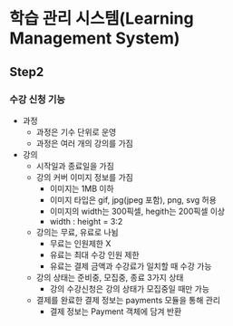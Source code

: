 # 학습 관리 시스템(Learning Management System)
## Step2
### 수강 신청 기능
- 과정
  - 과정은 기수 단위로 운영
  - 과정은 여러 개의 강의를 가짐
- 강의
  - 시작일과 종료일을 가짐
  - 강의 커버 이미지 정보를 가짐
    - 이미지는 1MB 이하
    - 이미지 타입은 gif, jpg(jpeg 포함), png, svg 허용
    - 이미지의 width는 300픽셀, hegith는 200픽셀 이상
    - width : height = 3:2
  - 강의는 무료, 유료로 나뉨
    - 무료는 인원제한 X
    - 유료는 최대 수강 인원 제한
    - 유료는 결제 금액과 수강료가 일치할 때 수강 가능
  - 강의 상태는 준비중, 모집중, 종료 3가지 상태
    - 강의 수강신청은 강의 상태가 모집중일 때만 가능
  - 결제를 완료한 결제 정보는 payments 모듈을 통해 관리
    - 결제 정보는 Payment 객체에 담겨 반환